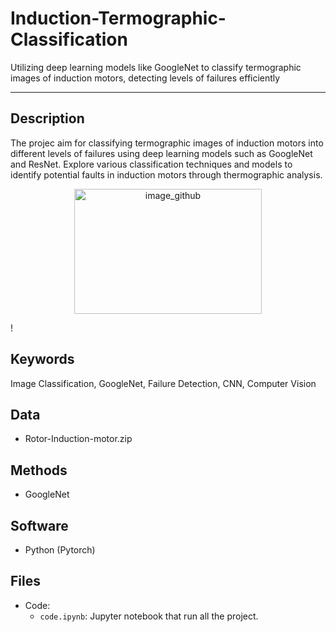 # Induction-Termographic-Classification
Utilizing deep learning models like GoogleNet to classify termographic images of induction motors, detecting levels of failures efficiently

---
##  Description 
The projec aim for classifying termographic images of induction motors into different levels of failures using deep learning models such as GoogleNet and ResNet. Explore various classification techniques and models to identify potential faults in induction motors through thermographic analysis.

<p align="center">
<img src="https://github.com/alecruces/Induction-Termographic-Classification/assets/67338986/6d4c9689-da21-4cbe-b3e4-4534b894ce69" alt="image_github" style="width:300px;height:200;"/>
</p>!

##  Keywords
Image Classification, GoogleNet, Failure Detection, CNN, Computer Vision

##  Data 
* Rotor-Induction-motor.zip

## Methods  
* GoogleNet

## Software 
* Python (Pytorch)

## Files  
* Code:
  - `code.ipynb`: Jupyter notebook that run all the project.
